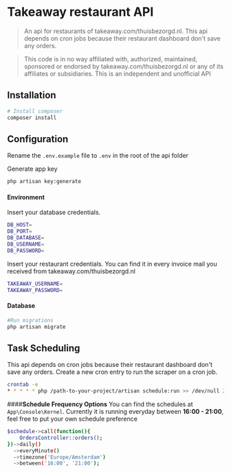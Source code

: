 # **Takeaway restaurant API**

> An api for restaurants of takeaway.com/thuisbezorgd.nl. This api depends on cron jobs because their restaurant dashboard don't save any orders. 

> This code is in no way affiliated with, authorized, maintained, sponsored or endorsed by takeaway.com/thuisbezorgd.nl or any of its affiliates or subsidiaries. This is an independent and unofficial API


## **Installation**
``` bash
# Install composer
composer install

```

## **Configuration**
Rename the ``.env.example`` file to ``.env`` in the root of the api folder

Generate app key
``` bash 
php artisan key:generate

```

#### **Environment**
Insert your database credentials.
``` bash
DB_HOST=
DB_PORT=
DB_DATABASE=
DB_USERNAME=
DB_PASSWORD=
```
Insert your restaurant credentials. You can find it in every invoice mail you received from takeaway.com/thuisbezorgd.nl
``` bash
TAKEAWAY_USERNAME=
TAKEAWAY_PASSWORD=
```

#### **Database**

``` bash
#Run migrations
php artisan migrate
```

## **Task Scheduling**
This api depends on cron jobs because their restaurant dashboard don't save any orders. Create a new cron entry to run the scraper on a cron job.

``` bash
crontab -e
* * * * * php /path-to-your-project/artisan schedule:run >> /dev/null 2>&1
```

####**Schedule Frequency Options**
You can find the schedules at ``App\Console\Kernel``. Currently it is running everyday between **16:00 - 21:00**, feel free to put your own schedule preference 

``` bash
$schedule->call(function(){
    OrdersController::orders();
})->daily()
  ->everyMinute()
  ->timezone('Europe/Amsterdam')
  ->between('16:00', '21:00');   
```



